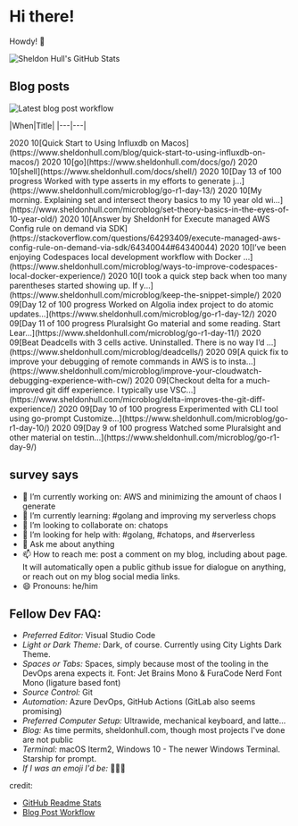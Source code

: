 # Hi there! 

Howdy! 👋 

![Sheldon Hull's GitHub Stats](https://github-readme-stats.vercel.app/api?username=sheldonhull)

## Blog posts

![Latest blog post workflow](https://github.com/sheldonhull/sheldonhull/workflows/Latest%20blog%20post%20workflow/badge.svg)

|When|Title|
|---|---|<!-- BLOG-POST-LIST:START -->
<tr><td>2020 10</td><td>[Quick Start to Using Influxdb on Macos](https://www.sheldonhull.com/blog/quick-start-to-using-influxdb-on-macos/)</td></tr>
<tr><td>2020 10</td><td>[go](https://www.sheldonhull.com/docs/go/)</td></tr>
<tr><td>2020 10</td><td>[shell](https://www.sheldonhull.com/docs/shell/)</td></tr>
<tr><td>2020 10</td><td>[Day 13 of 100 progress Worked with type asserts in my efforts to generate j...](https://www.sheldonhull.com/microblog/go-r1-day-13/)</td></tr>
<tr><td>2020 10</td><td>[My morning. Explaining set and intersect theory basics to my 10 year old wi...](https://www.sheldonhull.com/microblog/set-theory-basics-in-the-eyes-of-10-year-old/)</td></tr>
<tr><td>2020 10</td><td>[Answer by SheldonH for Execute managed AWS Config rule on demand via SDK](https://stackoverflow.com/questions/64293409/execute-managed-aws-config-rule-on-demand-via-sdk/64340044#64340044)</td></tr>
<tr><td>2020 10</td><td>[I&rsquo;ve been enjoying Codespaces local development workflow with Docker ...](https://www.sheldonhull.com/microblog/ways-to-improve-codespaces-local-docker-experience/)</td></tr>
<tr><td>2020 10</td><td>[I took a quick step back when too many parentheses started showing up. If y...](https://www.sheldonhull.com/microblog/keep-the-snippet-simple/)</td></tr>
<tr><td>2020 09</td><td>[Day 12 of 100 progress Worked on Algolia index project to do atomic updates...](https://www.sheldonhull.com/microblog/go-r1-day-12/)</td></tr>
<tr><td>2020 09</td><td>[Day 11 of 100 progress Pluralsight Go material and some reading. Start Lear...](https://www.sheldonhull.com/microblog/go-r1-day-11/)</td></tr>
<tr><td>2020 09</td><td>[Beat Deadcells with 3 cells active. Uninstalled. There is no way I&rsquo;d ...](https://www.sheldonhull.com/microblog/deadcells/)</td></tr>
<tr><td>2020 09</td><td>[A quick fix to improve your debugging of remote commands in AWS is to insta...](https://www.sheldonhull.com/microblog/improve-your-cloudwatch-debugging-experience-with-cw/)</td></tr>
<tr><td>2020 09</td><td>[Checkout delta for a much-improved git diff experience. I typically use VSC...](https://www.sheldonhull.com/microblog/delta-improves-the-git-diff-experience/)</td></tr>
<tr><td>2020 09</td><td>[Day 10 of 100 progress Experimented with CLI tool using go-prompt Customize...](https://www.sheldonhull.com/microblog/go-r1-day-10/)</td></tr>
<tr><td>2020 09</td><td>[Day 9 of 100 progress Watched some Pluralsight and other material on testin...](https://www.sheldonhull.com/microblog/go-r1-day-9/)</td></tr>

<!-- BLOG-POST-LIST:END -->

## survey says 

- 🔭  I’m currently working on: AWS and minimizing the amount of chaos I generate
- 🌱  I’m currently learning: #golang and improving my serverless chops
- 👯  I’m looking to collaborate on: chatops
- 🤔  I’m looking for help with: #golang, #chatops, and #serverless
- 💬  Ask me about anything
- 📫  How to reach me: post a comment on my blog, including about page. It will automatically open a public github issue for dialogue on anything, or reach out on my blog social media links.
- 😄  Pronouns: he/him


## Fellow Dev FAQ:

- _Preferred Editor:_ Visual Studio Code
- _Light or Dark Theme:_ Dark, of course. Currently using City Lights Dark Theme.
- _Spaces or Tabs:_ Spaces, simply because most of the tooling in the DevOps arena expects it. Font: Jet Brains Mono & FuraCode Nerd Font Mono (ligature based font)
- _Source Control:_ Git
- _Automation:_ Azure DevOps, GitHub Actions (GitLab also seems promising)
- _Preferred Computer Setup:_ Ultrawide, mechanical keyboard, and latte...
- _Blog:_ As time permits, sheldonhull.com, though most projects I've done are not public 
- _Terminal:_ macOS Iterm2, Windows 10 - The newer Windows Terminal. Starship for prompt.
- _If I was an emoji I'd be:_ 🌮🌮🌮


credit:
* [GitHub Readme Stats](https://github.com/anuraghazra/github-readme-stats)
* [Blog Post Workflow](https://github.com/gautamkrishnar/blog-post-workflow)
